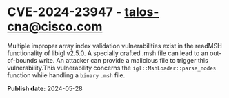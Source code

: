 # CVE-2024-23947 - talos-cna@cisco.com

Multiple improper array index validation vulnerabilities exist in the readMSH functionality of libigl v2.5.0. A specially crafted .msh file can lead to an out-of-bounds write. An attacker can provide a malicious file to trigger this vulnerability.This vulnerability concerns the `igl::MshLoader::parse_nodes` function while handling a `binary` `.msh` file.

**Publish date:** 2024-05-28
